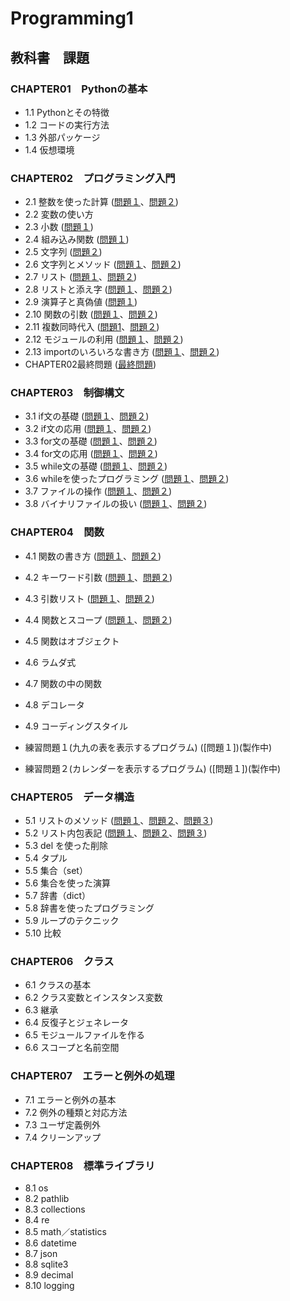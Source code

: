 # Programming1

## 教科書　課題

### CHAPTER01　Pythonの基本
* 1.1 Pythonとその特徴
* 1.2 コードの実行方法
* 1.3 外部パッケージ
* 1.4 仮想環境
### CHAPTER02　プログラミング入門
* 2.1 整数を使った計算
([問題１](CHAPTER02/Q2_1_1.py)、[問題２](CHAPTER02/Q2_1_2.py))
* 2.2 変数の使い方
* 2.3 小数
([問題１](CHAPTER02/Q2_3_1.py))
* 2.4 組み込み関数
([問題１](CHAPTER02/Q2_4_1.py))
* 2.5 文字列
([問題２](CHAPTER02/Q2_5_2.py))
* 2.6 文字列とメソッド
([問題１](CHAPTER02/Q2_6_1.py)、[問題２](CHAPTER02/Q2_6_2.py))
* 2.7 リスト
([問題１](CHAPTER02/Q2_7_1.py)、[問題２](CHAPTER02/Q2_7_2.py))
* 2.8 リストと添え字
([問題１](CHAPTER02/Q2_8_1.py)、[問題２](CHAPTER02/Q2_8_2.py))
* 2.9 演算子と真偽値
([問題１](CHAPTER02/Q2_9_1.py))
* 2.10 関数の引数
([問題１](CHAPTER02/Q2_10_1.py)、[問題２](CHAPTER02/Q2_10_2.py))
* 2.11 複数同時代入
([問題1](CHAPTER02/Q2_11_1.py)、[問題２](CHAPTER02/Q2_11_2.py))
* 2.12 モジュールの利用
([問題１](CHAPTER02/Q2_12_1.py)、[問題２](CHAPTER02/Q2_12_2.py))
* 2.13 importのいろいろな書き方
([問題１](CHAPTER02/Q2_13_1.py)、[問題２](CHAPTER02/Q2_13_2.py))
* CHAPTER02最終問題
([最終問題](CHAPTER02/Q2_final.py))
### CHAPTER03　制御構文
* 3.1 if文の基礎
([問題１](CHAPTER03/Q3_1_1.py)、[問題２](CHAPTER03/Q3_1_2.py))
* 3.2 if文の応用
([問題１](CHAPTER03/Q3_2_1.py)、[問題２](CHAPTER03/Q3_2_2.py))
* 3.3 for文の基礎
([問題１](CHAPTER03/Q3_3_1.py)、[問題２](CHAPTER03/Q3_3_2.py))
* 3.4 for文の応用
([問題１](CHAPTER03/Q3_4_1.py)、[問題２](CHAPTER03/Q3_4_2.py))
* 3.5 while文の基礎
([問題１](CHAPTER03/Q3_5_1.py)、[問題２](CHAPTER03/Q3_5_2.py))
* 3.6 whileを使ったプログラミング
([問題１](CHAPTER03/Q3_6_1.py)、[問題２](CHAPTER03/Q3_6_2.py))
* 3.7 ファイルの操作
([問題１](CHAPTER03/Q3_7_1.py)、[問題２](CHAPTER03/Q3_7_2.py))
* 3.8 バイナリファイルの扱い
([問題１](CHAPTER03/Q3_8_1.py)、[問題２](CHAPTER03/Q3_8_2.py))
### CHAPTER04　関数
* 4.1 関数の書き方
([問題１](CHAPTER04/Q4_1_1.py)、[問題２](CHAPTER04/Q4_1_2.py))
* 4.2 キーワード引数
([問題１](CHAPTER04/Q4_2_1.py)、[問題２](CHAPTER04/Q4_2_2.py))
* 4.3 引数リスト
([問題１](CHAPTER04/Q4_3_1.py)、[問題２](CHAPTER04/Q4_3_2.py))
* 4.4 関数とスコープ
([問題１](CHAPTER04/Q4_4_1.py)、[問題２](CHAPTER04/Q4_4_2.py))
* 4.5 関数はオブジェクト
* 4.6 ラムダ式
* 4.7 関数の中の関数
* 4.8 デコレータ
* 4.9 コーディングスタイル
* 練習問題１(九九の表を表示するプログラム)
([問題１])(製作中)

* 練習問題２(カレンダーを表示するプログラム)
([問題１])(製作中) 
### CHAPTER05　データ構造
* 5.1 リストのメソッド
([問題１](CHAPTER05/Q5_1_1.py)、[問題２](CHAPTER05/Q5_1_2.py)、[問題３](CHAPTER05/Q5_1_3.py))
* 5.2 リスト内包表記
([問題１](CHAPTER05/Q5_2_1.py)、[問題２](CHAPTER05/Q5_2_2.py)、[問題３](CHAPTER05/Q5_2_3.py))
* 5.3 del を使った削除
* 5.4 タプル
* 5.5 集合（set）
* 5.6 集合を使った演算
* 5.7 辞書（dict）
* 5.8 辞書を使ったプログラミング
* 5.9 ループのテクニック
* 5.10 比較
### CHAPTER06　クラス
* 6.1 クラスの基本
* 6.2 クラス変数とインスタンス変数
* 6.3 継承
* 6.4 反復子とジェネレータ
* 6.5 モジュールファイルを作る
* 6.6 スコープと名前空間
### CHAPTER07　エラーと例外の処理
* 7.1 エラーと例外の基本
* 7.2 例外の種類と対応方法
* 7.3 ユーザ定義例外
* 7.4 クリーンアップ
### CHAPTER08　標準ライブラリ
* 8.1 os
* 8.2 pathlib
* 8.3 collections
* 8.4 re
* 8.5 math／statistics
* 8.6 datetime
* 8.7 json
* 8.8 sqlite3
* 8.9 decimal
* 8.10 logging
